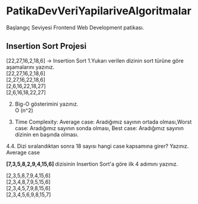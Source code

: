 # PatikaDevVeriYapilariveAlgoritmalar
Başlangıç Seviyesi Frontend Web Development patikası.

<h2>Insertion Sort Projesi</h2>
 [22,27,16,2,18,6] -> Insertion Sort
 1.Yukarı verilen dizinin sort türüne göre aşamalarını yazınız. <br>
 [22,27,16,2,18,6] <br>
 [2,27,16,22,18,6] <br>
 [2,6,16,22,18,27] <br>
 [2,6,16,18,22,27] <br>

 2.	Big-O gösterimini yazınız.<br>
O (n^2)

3.	Time Complexity: Average case: Aradığımız sayının ortada olması,Worst case: Aradığımız sayının sonda olması, Best case: Aradığımız sayının dizinin en başında olması.

4.4.	Dizi sıralandıktan sonra 18 sayısı hangi case kapsamına girer? Yazınız.<br>
Average case


<strong>[7,3,5,8,2,9,4,15,6] </strong> dizisinin Insertion Sort'a göre ilk 4 adımını yazınız. <br>

[2,3,5,8,7,9,4,15,6] <br>
[2,3,4,8,7,9,5,15,6] <br>
[2,3,4,5,7,9,8,15,6] <br>
[2,3,4,5,6,9,8,15,7] <br>

